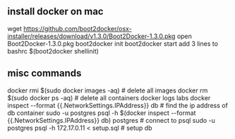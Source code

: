 ## install docker on mac
wget https://github.com/boot2docker/osx-installer/releases/download/v1.3.0/Boot2Docker-1.3.0.pkg
open Boot2Docker-1.3.0.pkg
boot2docker init
boot2docker start
add 3 lines to bashrc
$(boot2docker shellinit)

## misc commands
docker rmi $(sudo docker images -aq)  # delete all images
docker rm $(sudo docker ps -aq)       # delete all containers
docker logs labs
docker inspect --format {{.NetworkSettings.IPAddress}} db                                        # find the ip address of db container
sudo -u postgres psql -h $(docker inspect --format {{.NetworkSettings.IPAddress}} db) postgres   # connect to psql
sudo -u postgres psql -h 172.17.0.11 < setup.sql                                                 # setup db
